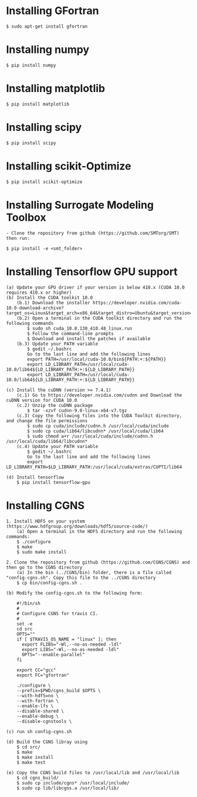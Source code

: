 # Installing GFortran 
	$ sudo apt-get install gfortran

# Installing numpy
	$ pip install numpy

# Installing matplotlib
	$ pip install matplotlib

# Installing scipy
	$ pip install scipy

# Installing scikit-Optimize
	$ pip install scikit-optimize

# Installing Surrogate Modeling Toolbox

	- Clone the repository from github (https://github.com/SMTorg/SMT) then run:

	$ pip install -e <smt_folder>

# Installing Tensorflow GPU support

	(a) Update your GPU driver if your version is below 410.x (CUDA 10.0 requires 410.x or higher)
	(b) Install the CUDA toolkit 10.0
		(b.1) Download the installer https://developer.nvidia.com/cuda-10.0-download-archive?target_os=Linux&target_arch=x86_64&target_distro=Ubuntu&target_version=1804
		(b.2) Open a terminal in the CUDA toolkit directory and run the following commands
			$ sudo sh cuda_10.0.130_410.48_linux.run
			$ Follow the command-line prompts
			$ Download and install the patches if available
		(b.3) Update your PATH variable
			$ gedit ~/.bashrc
			Go to the last line and add the following lines
			export PATH=/usr/local/cuda-10.0/bin${PATH:+:${PATH}}
			export LD_LIBRARY_PATH=/usr/local/cuda-10.0/lib64${LD_LIBRARY_PATH:+:${LD_LIBRARY_PATH}}
			export LD_LIBRARY_PATH=/usr/local/cuda-10.0/lib64${LD_LIBRARY_PATH:+:${LD_LIBRARY_PATH}}
			
	(c) Install the cuDNN (version >= 7.4.1)
		(c.1) Go to https://developer.nvidia.com/cudnn and Download the cuDNN version for CUDA 10.0
		(c.2) Unzip the cuDNN package
			$ tar -xzvf cudnn-9.0-linux-x64-v7.tgz
		(c.3) Copy the following files into the CUDA Toolkit directory, and change the file permissions
			$ sudo cp cuda/include/cudnn.h /usr/local/cuda/include
			$ sudo cp cuda/lib64/libcudnn* /usr/local/cuda/lib64
			$ sudo chmod a+r /usr/local/cuda/include/cudnn.h /usr/local/cuda/lib64/libcudnn*
		(c.4) Update your PATH variable
			$ gedit ~/.bashrc
			Go to the last line and add the following lines
			export LD_LIBRARY_PATH=$LD_LIBRARY_PATH:/usr/local/cuda/extras/CUPTI/lib64

	(d) Install tensorflow
		$ pip install tensorflow-gpu
		
# Installing CGNS

	1. Install HDF5 on your system (https://www.hdfgroup.org/downloads/hdf5/source-code/)
		(a) Open a terminal in the HDF5 directory and run the following commands:
		$ ./configure
		$ make
		$ sudo make install

	2. Clone the repository from github (https://github.com/CGNS/CGNS) and then go to the CGNS directory
		(a) In the bin (../CGNS/bin) folder, there is a file called "config-cgns.sh". Copy this file to the ../CGNS directory 
		$ cp bin/config-cgns.sh .

	(b) Modify the config-cgns.sh to the following form:

		#!/bin/sh
		#
		# Configure CGNS for travis CI. 
		#
		set -e
		cd src
		OPTS=""
		if [ $TRAVIS_OS_NAME = "linux" ]; then
		  export FLIBS="-Wl,--no-as-needed -ldl"
		  export LIBS="-Wl,--no-as-needed -ldl"
		  OPTS="--enable-parallel"
		fi

		export CC="gcc"
		export FC="gfortran"

		./configure \
		--prefix=$PWD/cgns_build $OPTS \
		--with-hdf5=no \
		--with-fortran \
		--enable-lfs \
		--disable-shared \
		--enable-debug \
		--disable-cgnstools \

	(c) run sh config-cgns.sh 
	
	(d) Build the CGNS libray using 
		$ cd src/
		$ make
		$ make install
		$ make test

	(e) Copy the CGNS build files to /usr/local/lib and /usr/local/lib
		$ cd cgns_build/
		$ sudo cp include/cgns* /usr/local/include/
		$ sudo cp lib/libcgns.a /usr/local/lib/
